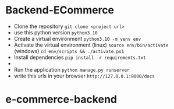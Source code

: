 # Backend-ECommerce


-   Clone the repository `git clone <project url>`
-   use this python version `python3.10`
-   Create a virtual environment `python3.10 -m venv env`
-   Activate the virtual environment (linux) `source env/bin/activate`
                                      (windows) `cd env/scripts && ./activate.ps1`
-   Install dependencies `pip install -r requirements.txt`
-   
-   Run the application `python manage.py runserver`
-   write this urls in your browser `http://127.0.0.1:8000/docs`

# e-commerce-backend
